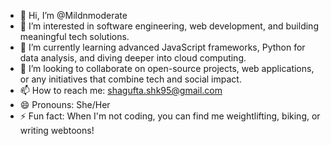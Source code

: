 - 👋 Hi, I’m @Mildnmoderate
- 👀 I’m interested in software engineering, web development, and building meaningful tech solutions.
- 🌱 I’m currently learning advanced JavaScript frameworks, Python for data analysis, and diving deeper into cloud computing.
- 💞️ I’m looking to collaborate on open-source projects, web applications, or any initiatives that combine tech and social impact.
- 📫 How to reach me: shagufta.shk95@gmail.com
- 😄 Pronouns: She/Her
- ⚡ Fun fact: When I'm not coding, you can find me weightlifting, biking, or writing webtoons!

<!---
Mildnmoderate/Mildnmoderate is a ✨ special ✨ repository because its `README.md` (this file) appears on your GitHub profile.
You can click the Preview link to take a look at your changes.
--->
